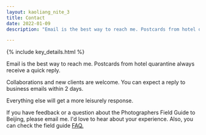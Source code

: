 ```yaml
---
layout: kaoliang_nite_3
title: Contact
date: 2022-01-09
description: "Email is the best way to reach me. Postcards from hotel quarantine always receive a quick reply."

---
```



{% include key_details.html %}

Email is the best way to reach me. Postcards from hotel quarantine always receive a quick reply.

Collaborations and new clients are welcome. You can expect a reply to business emails within 2 days.

Everything else will get a more leisurely response.

If you have feedback or a question about the Photographers Field Guide to Beijing, please email me.  I'd love to hear about your experience. Also, you can check the field guide [FAQ.]

[FAQ.]: https://www.zachmccabe.com/beijing/faq
